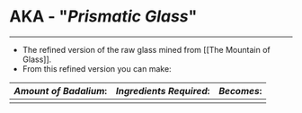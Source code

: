 # AKA - "*Prismatic Glass*"
---
- The refined version of the raw glass mined from [[The Mountain of Glass]].
- From this refined version you can make:

| *Amount of Badalium*: | *Ingredients Required*: | *Becomes*: |
| --------------------- | ----------------------- | ---------- |
|                       |                         |            |

